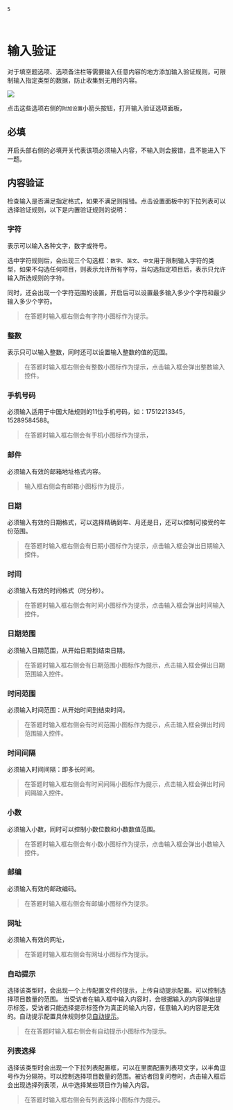 ```index
5
```
```tag

```
```summary

```
# 输入验证

对于填空题选项、选项备注栏等需要输入任意内容的地方添加输入验证规则，可限制输入指定类型的数据，防止收集到无用的内容。

<img src='./images/input-validation.png'>

点击这些选项右侧的`附加设置`小箭头按钮，打开输入验证选项面板，

## 必填
开启头部右侧的必填开关代表该项必须输入内容，不输入则会报错，且不能进入下一题。

## 内容验证
检查输入是否满足指定格式，如果不满足则报错。点击设置面板中的下拉列表可以选择验证规则，以下是内置验证规则的说明：

### 字符
表示可以输入各种文字，数字或符号。

选中字符规则后，会出现三个勾选框：`数字`、`英文`、`中文`用于限制输入字符的类型，如果不勾选任何项目，则表示允许所有字符，当勾选指定项目后，表示只允许输入所选规则的字符。

同时，还会出现一个字符范围的设置，开启后可以设置最多输入多少个字符和最少输入多少个字符。
  > 在答题时输入框右侧会有字符小图标作为提示。

### 整数
表示只可以输入整数，同时还可以设置输入整数的值的范围。
  > 在答题时输入框右侧会有整数小图标作为提示，点击输入框会弹出整数输入控件。

### 手机号码
必须输入适用于中国大陆规则的11位手机号码，如：17512213345，15289584588。
  > 在答题时输入框右侧会有手机小图标作为提示，

### 邮件
必须输入有效的邮箱地址格式内容。
  > 输入框右侧会有邮箱小图标作为提示，

### 日期
必须输入有效的日期格式，可以选择精确到年、月还是日，还可以控制可接受的年份范围。
  > 在答题时输入框右侧会有日期小图标作为提示，点击输入框会弹出日期输入控件。

### 时间
必须输入有效的时间格式（时分秒）。
  > 在答题时输入框右侧会有时间小图标作为提示，点击输入框会弹出时间输入控件。

### 日期范围
必须输入日期范围，从开始日期到结束日期。
  > 在答题时输入框右侧会有日期范围小图标作为提示，点击输入框会弹出日期范围输入控件。

### 时间范围
必须输入时间范围：从开始时间到结束时间。
  > 在答题时输入框右侧会有时间范围小图标作为提示，点击输入框会弹出时间范围输入控件。

### 时间间隔
必须输入时间间隔：即多长时间。
  > 在答题时输入框右侧会有时间间隔小图标作为提示，点击输入框会弹出时间间隔输入控件。

### 小数
必须输入小数，同时可以控制小数位数和小数数值范围。
  > 在答题时输入框右侧会有小数小图标作为提示，点击输入框会弹出小数输入控件。

### 邮编
必须输入有效的邮政编码。
  > 在答题时输入框右侧会有邮编小图标作为提示。

### 网址
必须输入有效的网址，
  > 在答题时输入框右侧会有网址小图标作为提示。

### 自动提示
选择该类型时，会出现一个上传配置文件的提示，上传自动提示配置。可以控制选择项目数量的范围。
当受访者在输入框中输入内容时，会根据输入的内容弹出提示标签，受访者只能选择提示标签作为真正的输入内容，任意输入的内容是无效的。自动提示配置具体规则参见[自动提示](./auto-complete.md)。
  > 在在答题时输入框右侧会有自动提示小图标作为提示。
  
### 列表选择
选择该类型时会出现一个下拉列表配置框，可以在里面配置列表项文字，以半角逗号作为分隔符。可以控制选择项目数量的范围。被访者回复问卷时，点击输入框后会出现选择列表项，从中选择某些项目作为输入内容。
  > 在答题时输入框右侧会有列表选择小图标作为提示。


